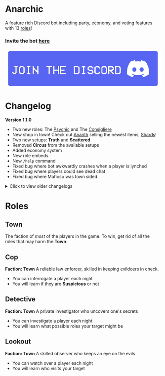 # Anarchic
A feature rich Discord bot including party, economy, and voting features with 13 [roles](#roles)!

### Invite the bot [here](https://discord.com/api/oauth2/authorize?client_id=887118309827432478&permissions=105696980048&scope=bot%20applications.commands)
<p align="center" width="100%">
  <a href="https://discord.gg/ApvrUsXFxk"><img src="./images/jointhediscord.png"></a>
</p>


# Changelog
**Version 1.1.0**
- Two new roles: The [Psychic](#psychic) and The [Consigliere](#consigliere)
- New shop in town! Check out [Anarith](#anarith) selling the newest items, [Shards](#shards)!
- Two new setups: __**Truth**__ and __**Scattered**__
- Removed __**Circus**__ from the available setups
- Added economy system
- New role embeds
- New `/help` command
- Fixed bug where bot awkwardly crashes when a player is lynched
- Fixed bug where players could see dead chat
- Fixed bug where Mafioso was town sided
<details>
  <summary>Click to view older changelogs</summary>
  
**Version 1.0.1**
- Targeting bug fix
- New Doctor image
- New Doctor targeting image
- New Jester image
- Game results will now be shown in the channel `/start` was used

**Version 1.0.0**
- Added the following roles: Cop, Detective, Lookout, Doctor, Enforcer, Mayor, Headhunter, Jester, Mafioso, Consort, Framer
- Created party system (Wills, Voting, Joining, Leaving, Starting, Changing the setup, The actual game)
- Added help commands (Role info, List of all roles, List of all setups)

</details>

# Roles
## Town
The faction of *most* of the players in the game. To win, get rid of all the roles that may harm the **Town**.

## Cop
**Faction: Town**
A reliable law enforcer, skilled in keeping evildoers in check.
- You can interrogate a player each night
- You will learn if they are **Suspicious** or not

## Detective
**Faction: Town**
A private investigator who uncovers one's secrets

- You can investigate a player each night
- You will learn what possible roles your target might be

## Lookout
**Faction: Town**
A skilled observer who keeps an eye on the evils

- You can watch over a player each night
- You will learn who visits your target
